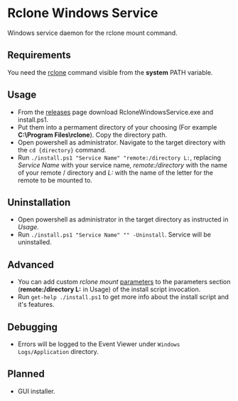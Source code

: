 # Rclone Windows Service
Windows service daemon for the rclone mount command.

## Requirements
You need the [rclone](https://rclone.org/downloads/) command visible from the **system** PATH variable.

## Usage
- From the [releases](https://github.com/MinikPLayer/RcloneWindowsService/releases/latest) page download RcloneWindowsService.exe and install.ps1.
- Put them into a permament directory of your choosing (For example **C:\\Program Files\\rclone**). Copy the directory path.
- Open powershell as administrator. Navigate to the target directory with the `cd {directory}` command.
- Run `./install.ps1 "Service Name" "remote:/directory L:`, replacing *Service Name* with your service name, *remote:/directory* with the name of your remote / directory and *L:* with the name of the letter for the remote to be mounted to.

## Uninstallation
- Open powershell as administrator in the target directory as instructed in *Usage*.
- Run `./install.ps1 "Service Name" "" -Uninstall`. Service will be uninstalled.

## Advanced
- You can add custom *rclone mount* [parameters](https://rclone.org/commands/rclone_mount/) to the parameters section (**remote:/directory L:** in Usage) of the install script invocation.
- Run `get-help ./install.ps1` to get more info about the install script and it's features.

## Debugging
- Errors will be logged to the Event Viewer under `Windows Logs/Application` directory.

## Planned
- GUI installer.
